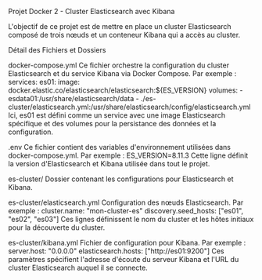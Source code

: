 Projet Docker 2 - Cluster Elasticsearch avec Kibana

L'objectif de ce projet est de mettre en place un cluster Elasticsearch composé de trois nœuds et un conteneur Kibana qui a accès au cluster.

Détail des Fichiers et Dossiers

docker-compose.yml
Ce fichier orchestre la configuration du cluster Elasticsearch et du service Kibana via Docker Compose. 
Par exemple :
services:
  es01:
    image: docker.elastic.co/elasticsearch/elasticsearch:${ES_VERSION}
    volumes:
      - esdata01:/usr/share/elasticsearch/data
      - ./es-cluster/elasticsearch.yml:/usr/share/elasticsearch/config/elasticsearch.yml
Ici, es01 est défini comme un service avec une image Elasticsearch spécifique et des volumes pour la persistance des données et la configuration.

.env
Ce fichier contient des variables d'environnement utilisées dans docker-compose.yml. 
Par exemple :
ES_VERSION=8.11.3
Cette ligne définit la version d'Elasticsearch et Kibana utilisée dans tout le projet.

es-cluster/
Dossier contenant les configurations pour Elasticsearch et Kibana.

es-cluster/elasticsearch.yml
Configuration des nœuds Elasticsearch. 
Par exemple :
cluster.name: "mon-cluster-es"
discovery.seed_hosts: ["es01", "es02", "es03"]
Ces lignes définissent le nom du cluster et les hôtes initiaux pour la découverte du cluster.

es-cluster/kibana.yml
Fichier de configuration pour Kibana. 
Par exemple :
server.host: "0.0.0.0"
elasticsearch.hosts: ["http://es01:9200"]
Ces paramètres spécifient l'adresse d'écoute du serveur Kibana et l'URL du cluster Elasticsearch auquel il se connecte.
